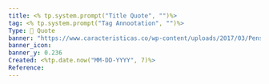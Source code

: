 ```yaml
---
title: <% tp.system.prompt("Title Quote", "")%>
tag: <% tp.system.prompt("Tag Annootation", "")%>
Type: 💭 Quote
banner: "https://www.caracteristicas.co/wp-content/uploads/2017/03/Pensamiento-e1565661865590.png "
banner_icon: 
banner_y: 0.236
Created: <%tp.date.now("MM-DD-YYYY", 7)%>
Reference:
---
```

